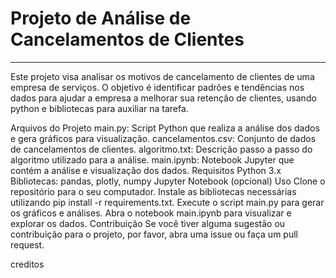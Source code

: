 # Projeto de Análise de Cancelamentos de Clientes
------------------------------------------------

Este projeto visa analisar os motivos de cancelamento de clientes de uma empresa de serviços. O objetivo é identificar padrões e tendências nos dados para ajudar a empresa a melhorar sua retenção de clientes, usando python e bibliotecas para auxiliar na tarefa.

Arquivos do Projeto
main.py: Script Python que realiza a análise dos dados e gera gráficos para visualização.
cancelamentos.csv: Conjunto de dados de cancelamentos de clientes.
algoritmo.txt: Descrição passo a passo do algoritmo utilizado para a análise.
main.ipynb: Notebook Jupyter que contém a análise e visualização dos dados.
Requisitos
Python 3.x
Bibliotecas: pandas, plotly, numpy
Jupyter Notebook (opcional)
Uso
Clone o repositório para o seu computador.
Instale as bibliotecas necessárias utilizando pip install -r requirements.txt.
Execute o script main.py para gerar os gráficos e análises.
Abra o notebook main.ipynb para visualizar e explorar os dados.
Contribuição
Se você tiver alguma sugestão ou contribuição para o projeto, por favor, abra uma issue ou faça um pull request.

creditos
